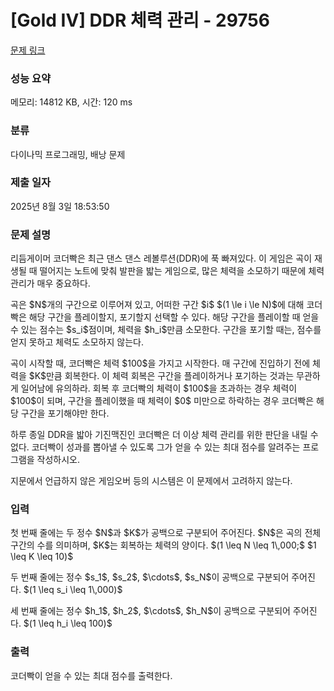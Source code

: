 # [Gold IV] DDR 체력 관리 - 29756 

[문제 링크](https://www.acmicpc.net/problem/29756) 

### 성능 요약

메모리: 14812 KB, 시간: 120 ms

### 분류

다이나믹 프로그래밍, 배낭 문제

### 제출 일자

2025년 8월 3일 18:53:50

### 문제 설명

<p>리듬게이머 코더빡은 최근 댄스 댄스 레볼루션(DDR)에 푹 빠져있다. 이 게임은 곡이 재생될 때 떨어지는 노트에 맞춰 발판을 밟는 게임으로, 많은 체력을 소모하기 때문에 체력 관리가 매우 중요하다.</p>

<p>곡은 $N$개의 구간으로 이루어져 있고, 어떠한 구간 $i$ $(1 \le i \le N)$에 대해 코더빡은 해당 구간을 플레이할지, 포기할지 선택할 수 있다. 해당 구간을 플레이할 때 얻을 수 있는 점수는 $s_i$점이며, 체력을 $h_i$만큼 소모한다. 구간을 포기할 때는, 점수를 얻지 못하고 체력도 소모하지 않는다.</p>

<p>곡이 시작할 때, 코더빡은 체력 $100$을 가지고 시작한다. 매 구간에 진입하기 전에 체력을 $K$만큼 회복한다. 이 체력 회복은 구간을 플레이하거나 포기하는 것과는 무관하게 일어남에 유의하라. 회복 후 코더빡의 체력이 $100$을 초과하는 경우 체력이 $100$이 되며, 구간을 플레이했을 때 체력이 $0$ 미만으로 하락하는 경우 코더빡은 해당 구간을 포기해야만 한다.</p>

<p>하루 종일 DDR을 밟아 기진맥진인 코더빡은 더 이상 체력 관리를 위한 판단을 내릴 수 없다. 코더빡이 성과를 뽑아낼 수 있도록 그가 얻을 수 있는 최대 점수를 알려주는 프로그램을 작성하시오.</p>

<p>지문에서 언급하지 않은 게임오버 등의 시스템은 이 문제에서 고려하지 않는다.</p>

### 입력 

 <p>첫 번째 줄에는 두 정수 $N$과 $K$가 공백으로 구분되어 주어진다. $N$은 곡의 전체 구간의 수를 의미하며, $K$는 회복하는 체력의 양이다. $(1 \leq N \leq 1\,000;$ $1 \leq K \leq 10)$</p>

<p>두 번째 줄에는 정수 $s_1$, $s_2$, $\cdots$, $s_N$이 공백으로 구분되어 주어진다. $(1 \leq s_i \leq 1\,000)$</p>

<p>세 번째 줄에는 정수 $h_1$, $h_2$, $\cdots$, $h_N$이 공백으로 구분되어 주어진다. $(1 \leq h_i \leq 100)$</p>

### 출력 

 <p>코더빡이 얻을 수 있는 최대 점수를 출력한다.</p>

